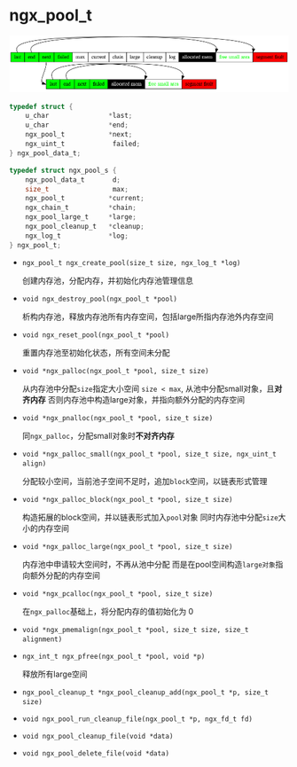 # ngx_pool_t

![ngx_pool_t](../png/ngx_pool.png)

```c
typedef struct {
    u_char               *last;
    u_char               *end;
    ngx_pool_t           *next;
    ngx_uint_t            failed;
} ngx_pool_data_t;
```

```c
typedef struct ngx_pool_s {
    ngx_pool_data_t       d;
    size_t                max;
    ngx_pool_t           *current;
    ngx_chain_t          *chain;
    ngx_pool_large_t     *large;
    ngx_pool_cleanup_t   *cleanup;
    ngx_log_t            *log;
} ngx_pool_t;
```

- `ngx_pool_t ngx_create_pool(size_t size, ngx_log_t *log)`

    创建内存池，分配内存，并初始化内存池管理信息

- `void ngx_destroy_pool(ngx_pool_t *pool)`

    析构内存池，释放内存池所有内存空间，包括large所指内存池外内存空间

- `void ngx_reset_pool(ngx_pool_t *pool)`

    重置内存池至初始化状态，所有空间未分配

- `void *ngx_palloc(ngx_pool_t *pool, size_t size)`

    从内存池中分配`size`指定大小空间
    `size < max`, 从池中分配small对象，且**对齐内存**
    否则内存池中构造large对象，并指向额外分配的内存空间

- `void *ngx_pnalloc(ngx_pool_t *pool, size_t size)`

    同`ngx_palloc`，分配small对象时**不对齐内存**

- `void *ngx_palloc_small(ngx_pool_t *pool, size_t size, ngx_uint_t align)`

    分配较小空间，当前池子空间不足时，追加`block`空间，以链表形式管理

- `void *ngx_palloc_block(ngx_pool_t *pool, size_t size)`

    构造拓展的block空间，并以链表形式加入`pool`对象
    同时内存池中分配`size`大小的内存空间

- `void *ngx_palloc_large(ngx_pool_t *pool, size_t size)`

    内存池中申请较大空间时，不再从池中分配
    而是在pool空间构造`large对象`指向额外分配的内存空间

- `void *ngx_pcalloc(ngx_pool_t *pool, size_t size)`

    在`ngx_palloc`基础上，将分配内存的值初始化为 0

- `void *ngx_pmemalign(ngx_pool_t *pool, size_t size, size_t alignment)`

- `ngx_int_t ngx_pfree(ngx_pool_t *pool, void *p)`

    释放所有large空间

- `ngx_pool_cleanup_t *ngx_pool_cleanup_add(ngx_pool_t *p, size_t size)`

- `void ngx_pool_run_cleanup_file(ngx_pool_t *p, ngx_fd_t fd)`

- `void ngx_pool_cleanup_file(void *data)`

- `void ngx_pool_delete_file(void *data)`

